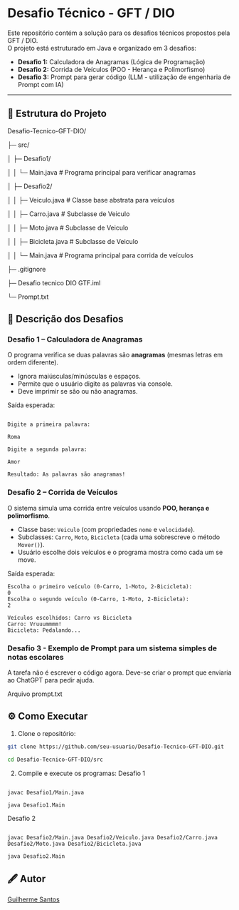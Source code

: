 # Desafio Técnico - GFT / DIO

Este repositório contém a solução para os desafios técnicos propostos pela GFT / DIO.  
O projeto está estruturado em Java e organizado em 3 desafios:

- **Desafio 1:** Calculadora de Anagramas (Lógica de Programação)  
- **Desafio 2:** Corrida de Veículos (POO - Herança e Polimorfismo)
- **Desafio 3:** Prompt para gerar código (LLM - utilização de engenharia de Prompt com IA)

---

## 📁 Estrutura do Projeto

Desafio-Tecnico-GFT-DIO/

├─ src/

│ ├─ Desafio1/

│ │ └─ Main.java # Programa principal para verificar anagramas

│ ├─ Desafio2/

│ │ ├─ Veiculo.java # Classe base abstrata para veículos

│ │ ├─ Carro.java # Subclasse de Veiculo

│ │ ├─ Moto.java # Subclasse de Veiculo

│ │ ├─ Bicicleta.java # Subclasse de Veiculo

│ │ └─ Main.java # Programa principal para corrida de veículos

├─ .gitignore

├─ Desafio tecnico DIO GTF.iml

└─ Prompt.txt

## 📝 Descrição dos Desafios

### Desafio 1 – Calculadora de Anagramas
O programa verifica se duas palavras são **anagramas** (mesmas letras em ordem diferente).  
- Ignora maiúsculas/minúsculas e espaços.  
- Permite que o usuário digite as palavras via console.  
- Deve imprimir se são ou não anagramas.

Saída esperada:
```

Digite a primeira palavra:

Roma

Digite a segunda palavra:

Amor

Resultado: As palavras são anagramas!
```

### Desafio 2 – Corrida de Veículos
O sistema simula uma corrida entre veículos usando **POO, herança e polimorfismo**.  
- Classe base: `Veiculo` (com propriedades `nome` e `velocidade`).  
- Subclasses: `Carro`, `Moto`, `Bicicleta` (cada uma sobrescreve o método `Mover()`).  
- Usuário escolhe dois veículos e o programa mostra como cada um se move.  

Saída esperada:
```
Escolha o primeiro veículo (0-Carro, 1-Moto, 2-Bicicleta): 
0
Escolha o segundo veículo (0-Carro, 1-Moto, 2-Bicicleta): 
2

Veículos escolhidos: Carro vs Bicicleta
Carro: Vruuummmm!
Bicicleta: Pedalando...
```
### Desafio 3 - Exemplo de Prompt para um sistema simples de notas escolares
A tarefa não é escrever o código agora.
Deve-se criar o prompt que enviaria ao ChatGPT para pedir ajuda.

Arquivo prompt.txt

## ⚙️ Como Executar

1. Clone o repositório:
```bash
git clone https://github.com/seu-usuario/Desafio-Tecnico-GFT-DIO.git

cd Desafio-Tecnico-GFT-DIO/src

```
2. Compile e execute os programas:
Desafio 1
``` 

javac Desafio1/Main.java

java Desafio1.Main

```
Desafio 2
``` 

javac Desafio2/Main.java Desafio2/Veiculo.java Desafio2/Carro.java Desafio2/Moto.java Desafio2/Bicicleta.java      

java Desafio2.Main
```

## 🖋 Autor

 [Guilherme Santos](https://www.linkedin.com/in/guilhermehvs/) 

